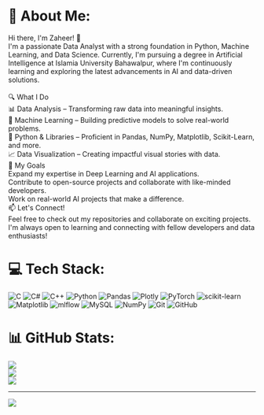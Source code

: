 # 💫 About Me:
Hi there, I'm Zaheer! 👋<br>I'm a passionate Data Analyst with a strong foundation in Python, Machine Learning, and Data Science. Currently, I'm pursuing a degree in Artificial Intelligence at Islamia University Bahawalpur, where I'm continuously learning and exploring the latest advancements in AI and data-driven solutions.<br><br>🔍 What I Do<br>📊 Data Analysis – Transforming raw data into meaningful insights.<br>🧠 Machine Learning – Building predictive models to solve real-world problems.<br>🐍 Python & Libraries – Proficient in Pandas, NumPy, Matplotlib, Scikit-Learn, and more.<br>📈 Data Visualization – Creating impactful visual stories with data.<br>🚀 My Goals<br>Expand my expertise in Deep Learning and AI applications.<br>Contribute to open-source projects and collaborate with like-minded developers.<br>Work on real-world AI projects that make a difference.<br>📫 Let's Connect!<br>Feel free to check out my repositories and collaborate on exciting projects. I'm always open to learning and connecting with fellow developers and data enthusiasts!


# 💻 Tech Stack:
![C](https://img.shields.io/badge/c-%2300599C.svg?style=for-the-badge&logo=c&logoColor=white) ![C#](https://img.shields.io/badge/c%23-%23239120.svg?style=for-the-badge&logo=csharp&logoColor=white) ![C++](https://img.shields.io/badge/c++-%2300599C.svg?style=for-the-badge&logo=c%2B%2B&logoColor=white) ![Python](https://img.shields.io/badge/python-3670A0?style=for-the-badge&logo=python&logoColor=ffdd54) ![Pandas](https://img.shields.io/badge/pandas-%23150458.svg?style=for-the-badge&logo=pandas&logoColor=white) ![Plotly](https://img.shields.io/badge/Plotly-%233F4F75.svg?style=for-the-badge&logo=plotly&logoColor=white) ![PyTorch](https://img.shields.io/badge/PyTorch-%23EE4C2C.svg?style=for-the-badge&logo=PyTorch&logoColor=white) ![scikit-learn](https://img.shields.io/badge/scikit--learn-%23F7931E.svg?style=for-the-badge&logo=scikit-learn&logoColor=white) ![Matplotlib](https://img.shields.io/badge/Matplotlib-%23ffffff.svg?style=for-the-badge&logo=Matplotlib&logoColor=black) ![mlflow](https://img.shields.io/badge/mlflow-%23d9ead3.svg?style=for-the-badge&logo=numpy&logoColor=blue) ![MySQL](https://img.shields.io/badge/mysql-4479A1.svg?style=for-the-badge&logo=mysql&logoColor=white) ![NumPy](https://img.shields.io/badge/numpy-%23013243.svg?style=for-the-badge&logo=numpy&logoColor=white) ![Git](https://img.shields.io/badge/git-%23F05033.svg?style=for-the-badge&logo=git&logoColor=white) ![GitHub](https://img.shields.io/badge/github-%23121011.svg?style=for-the-badge&logo=github&logoColor=white)
# 📊 GitHub Stats:
![](https://github-readme-stats.vercel.app/api?username=zaheernazeer13&theme=onedark&hide_border=false&include_all_commits=true&count_private=true)<br/>
![](https://nirzak-streak-stats.vercel.app/?user=zaheernazeer13&theme=onedark&hide_border=false)<br/>
![](https://github-readme-stats.vercel.app/api/top-langs/?username=zaheernazeer13&theme=onedark&hide_border=false&include_all_commits=true&count_private=true&layout=compact)

---
[![](https://visitcount.itsvg.in/api?id=zaheernazeer13&icon=0&color=0)](https://visitcount.itsvg.in)

<!-- Proudly created with GPRM ( https://gprm.itsvg.in ) -->
